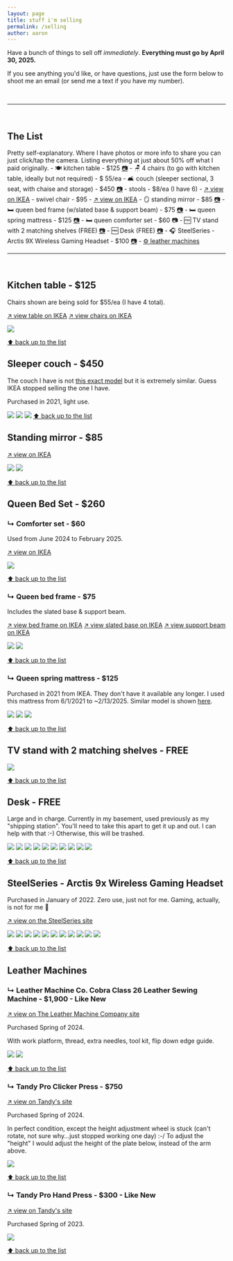 ```yaml
---
layout: page
title: stuff i'm selling
permalink: /selling
author: aaron
---
```

Have a bunch of things to sell off <em>immediately</em>. <strong>Everything must go by April 30, 2025.</strong>

If you see anything you'd like, or have questions, just use the form below to shoot me an email (or send me a text if you have my number). 

<script data-letterbirduser="aaron" src="https://letterbird.co/embed/v1.js"></script>
<br />
<hr />
<br />
<h2 id="list">The List</h2>
Pretty self-explanatory. Where I have photos or more info to share you can just click/tap the camera. Listing everything at just about 50% off what I paid originally.
- 🍽️ kitchen table - $125 <a href="#table">📷</a>
- 🪑 4 chairs (to go with kitchen table, ideally but not required) - $ 55/ea
- 🛋️ couch (sleeper sectional, 3 seat, with chaise and storage) - $450 <a href="#couch">📷</a>
- stools - $8/ea (I have 6) - <a href="https://www.ikea.com/us/en/p/kyrre-stool-birch-60416925/" target="_blank" rel="noopener noreferrer">↗️ view on IKEA</a>
- swivel chair - $95 - <a href="https://www.ikea.com/us/en/p/odger-swivel-chair-white-beige-70308685/" target="_blank" rel="noopener noreferrer">↗️ view on IKEA</a>
- 🪞 standing mirror - $85 <a href="#mirror">📷</a>
- 🛏️ queen bed frame (w/slated base & support beam) - $75 <a href="#frame">📷</a>
- 🛏️ queen spring mattress - $125 <a href="#mattress">📷</a>
- 🛏️ queen comforter set - $60 📷
- 🆓 TV stand with 2 matching shelves (FREE) <a href="#tv">📷</a>
- 🆓 Desk (FREE) <a href="#desk">📷</a>
- 🎧 SteelSeries - Arctis 9X Wireless Gaming Headset - $100 <a href="#headset">📷</a>
- <a href="#leather">⚙️ leather machines</a>
<br />
<hr />
<br />
<h2 id="table">Kitchen table - $125</h2>
Chairs shown are being sold for $55/ea (I have 4 total).

<a href="https://www.ikea.com/us/en/p/lisabo-table-ash-veneer-70294339/" target="_blank" rel="noopener noreferrer">↗️ view table on IKEA</a>
<a href="https://www.ikea.com/us/en/p/roenninge-chair-birch-10422504/" target="_blank" rel="noopener noreferrer">↗️ view chairs on IKEA</a>

![](assets/img/selling/table.jpeg)

<a href="#list">⬆️ back up to the list</a>

<h2 id="couch">Sleeper couch - $450</h2>
The couch I have is not <a href="https://www.ikea.com/us/en/p/barsloev-3-seat-sleeper-sofa-with-chaise-tibbleby-beige-gray-50541581/" target="_blank" rel="noopener noreferrer">this exact model</a> but it is extremely similar. Guess IKEA stopped selling the one I have. 

Purchased in 2021, light use. 

![](assets/img/selling/couch1.jpeg)
![](assets/img/selling/couch2.jpeg)
![](assets/img/selling/couch3.jpeg)
<a href="#list">⬆️ back up to the list</a>

<h2 id="mirror">Standing mirror - $85</h2>

<a href="https://www.ikea.com/us/en/p/ikornnes-floor-mirror-ash-90524042/" target="_blank" rel="noopener noreferrer">↗️ view on IKEA</a>

![](assets/img/selling/mirror1.jpeg)
![](assets/img/selling/mirror2.jpeg)

<a href="#list">⬆️ back up to the list</a>

<h2>Queen Bed Set - $260</h2>

<h3 id="comforter">↳ Comforter set - $60</h3>
Used from June 2024 to February 2025.

<a href="https://www.ikea.com/us/en/p/piggtistel-comforter-set-dark-blue-30577062/" target="_blank" rel="noopener noreferrer">↗️ view on IKEA</a>

![](assets/img/selling/bed1.jpeg)

<a href="#list">⬆️ back up to the list</a>

<h3 id="frame">↳ Queen bed frame - $75</h3>

Includes the slated base & support beam.

<a href="https://www.ikea.com/us/en/p/tarva-bed-frame-pine-90249949/" target="_blank" rel="noopener noreferrer">↗️ view bed frame on IKEA</a>
<a href="https://www.ikea.com/us/en/p/luroey-slatted-bed-base-00160215/" target="_blank" rel="noopener noreferrer">↗️ view slated base on IKEA</a>
<a href="https://www.ikea.com/us/en/p/skorva-center-support-beam-galvanized-90124534/" target="_blank" rel="noopener noreferrer">↗️ view support beam on IKEA</a>

![](assets/img/selling/bed2.jpeg)
![](assets/img/selling/bed3.jpeg)

<a href="#list">⬆️ back up to the list</a>

<h3 id="mattress">↳ Queen spring mattress - $125</h3>
Purchased in 2021 from IKEA. They don't have it available any longer. I used this mattress from 6/1/2021 to ~2/13/2025. Similar model is shown <a href="https://www.ikea.com/us/en/p/valevag-pocket-spring-mattress-medium-firm-white-50511857/" target="_blank" rel="noopener noreferrer">here</a>.

![](assets/img/selling/mattress1.jpeg)
![](assets/img/selling/mattress2.jpeg)
![](assets/img/selling/mattress3.jpeg)

<a href="#list">⬆️ back up to the list</a>

<h2 id="tv">TV stand with 2 matching shelves - FREE</h2>

![](assets/img/selling/tvstand.jpeg)

<a href="#list">⬆️ back up to the list</a>

<h2 id="desk">Desk - FREE</h2>
Large and in charge. Currently in my basement, used previously as my "shipping station". You'll need to take this apart to get it up and out. I can help with that :-) Otherwise, this will be trashed.

![](assets/img/selling/desk1.jpeg)
![](assets/img/selling/desk2.jpeg)
![](assets/img/selling/desk3.jpeg)
![](assets/img/selling/desk4.jpeg)
![](assets/img/selling/desk5.jpeg)
![](assets/img/selling/desk6.jpeg)
![](assets/img/selling/desk7.jpeg)
![](assets/img/selling/desk8.jpeg)
![](assets/img/selling/desk9.jpeg)
![](assets/img/selling/desk10.jpeg)

<a href="#list">⬆️ back up to the list</a>

<h2 id="headset">SteelSeries - Arctis 9x Wireless Gaming Headset</h2>
Purchased in January of 2022. Zero use, just not for me. Gaming, actually, is not for me 🤣

<a href="https://steelseries.com/gaming-headsets/arctis-9x" target="_blank" rel="noopener noreferrer">↗️ view on the SteelSeries site</a>

![](assets/img/selling/steelseries/steelseries1.jpeg)
![](assets/img/selling/steelseries/steelseries2.jpeg)
![](assets/img/selling/steelseries/steelseries3.jpeg)
![](assets/img/selling/steelseries/steelseries4.jpeg)
![](assets/img/selling/steelseries/steelseries5.jpeg)
![](assets/img/selling/steelseries/steelseries6.jpeg)
![](assets/img/selling/steelseries/steelseries7.jpeg)
![](assets/img/selling/steelseries/steelseries8.jpeg)
![](assets/img/selling/steelseries/steelseries9.jpeg)
![](assets/img/selling/steelseries/steelseries10.jpeg)
![](assets/img/selling/steelseries/steelseries11.jpeg)

<a href="#list">⬆️ back up to the list</a>
<h2 id="leather">Leather Machines</h2>

<h3>↳ Leather Machine Co. Cobra Class 26 Leather Sewing Machine - $1,900 - Like New</h3>

<a href="https://leathermachineco.com/product/cobra-class-26/" target="_blank" rel="noopener noreferrer">↗️ view on The Leather Machine Company site</a>

Purchased Spring of 2024.

With work platform, thread, extra needles, tool kit, flip down edge guide.

![](assets/img/selling/sewingmachine1.jpeg)
![](assets/img/selling/sewingmachine2.jpeg)

<a href="#list">⬆️ back up to the list</a>

<h3>↳ Tandy Pro Clicker Press - $750</h3>

<a href="https://tandyleather.com/products/tandypro-r-clicker-press" target="_blank" rel="noopener noreferrer">↗️ view on Tandy's site</a>

Purchased Spring of 2024.

In perfect condition, except the height adjustment wheel is stuck (can't rotate, not sure why...just stopped working one day) :-/ To adjust the "height" I would adjust the height of the plate below, instead of the arm above.

![](assets/img/selling/clickerpress.jpeg)

<a href="#list">⬆️ back up to the list</a>

<h3>↳ Tandy Pro Hand Press - $300 - Like New</h3>

<a href="https://tandyleather.com/products/tandypro-r-hand-press?_pos=1&_sid=53af11ed0&_ss=r" target="_blank" rel="noopener noreferrer">↗️ view on Tandy's site</a>

Purchased Spring of 2023.

![](assets/img/selling/handpress.jpeg)

<a href="#list">⬆️ back up to the list</a>